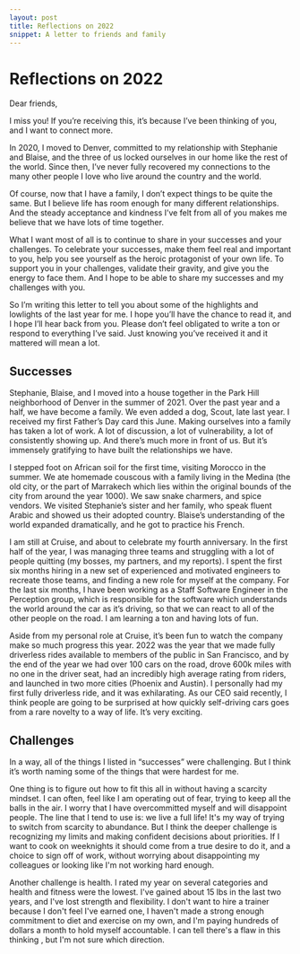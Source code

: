 ```yaml
---
layout: post
title: Reflections on 2022
snippet: A letter to friends and family
---
```


# Reflections on 2022

Dear friends,

I miss you!  If you’re receiving this, it’s because I’ve been thinking of you, and I want to connect more.

In 2020, I moved to Denver, committed to my relationship with Stephanie and Blaise, and the three of us locked ourselves in our home like the rest of the world.  Since then, I’ve never fully recovered my connections to the many other people I love who live around the country and the world.

Of course, now that I have a family, I don’t expect things to be quite the same.  But I believe life has room enough for many different relationships.  And the steady acceptance and kindness I’ve felt from all of you makes me believe that we have lots of time together.

What I want most of all is to continue to share in your successes and your challenges.  To celebrate your successes, make them feel real and important to you, help you see yourself as the heroic protagonist of your own life.  To support you in your challenges, validate their gravity, and give you the energy to face them.  And I hope to be able to share my successes and my challenges with you.

So I’m writing this letter to tell you about some of the highlights and lowlights of the last year for me.  I hope you’ll have the chance to read it, and I hope I’ll hear back from you.  Please don’t feel obligated to write a ton or respond to everything I’ve said.  Just knowing you’ve received it and it mattered will mean a lot.

## Successes

Stephanie, Blaise, and I moved into a house together in the Park Hill neighborhood of Denver in the summer of 2021.  Over the past year and a half, we have become a family.  We even added a dog, Scout, late last year.  I received my first Father’s Day card this June.  Making ourselves into a family has taken a lot of work.  A lot of discussion, a lot of vulnerability, a lot of consistently showing up.  And there’s much more in front of us.  But it’s immensely gratifying to have built the relationships we have.

I stepped foot on African soil for the first time, visiting Morocco in the summer.  We ate homemade couscous with a family living in the Medina (the old city, or the part of Marrakech which lies within the original bounds of the city from around the year 1000).  We saw snake charmers, and spice vendors.  We visited Stephanie’s sister and her family, who speak fluent Arabic and showed us their adopted country.  Blaise’s understanding of the world expanded dramatically, and he got to practice his French.

I am still at Cruise, and about to celebrate my fourth anniversary.  In the first half of the year, I was managing three teams and struggling with a lot of people quitting (my bosses, my partners, and my reports).  I spent the first six months hiring in a new set of experienced and motivated engineers to recreate those teams, and finding a new role for myself at the company.  For the last six months, I have been working as a Staff Software Engineer in the Perception group, which is responsible for the software which understands the world around the car as it’s driving, so that we can react to all of the other people on the road.  I am learning a ton and having lots of fun. 

Aside from my personal role at Cruise, it’s been fun to watch the company make so much progress this year.  2022 was the year that we made fully driverless rides available to members of the public in San Francisco, and by the end of the year we had over 100 cars on the road, drove 600k miles with no one in the driver seat, had an incredibly high average rating from riders, and launched in two more cities (Phoenix and Austin).  I personally had my first fully driverless ride, and it was exhilarating.  As our CEO said recently, I think people are going to be surprised at how quickly self-driving cars goes from a rare novelty to a way of life. It’s very exciting.

## Challenges

In a way, all of the things I listed in “successes” were challenging.  But I think it’s worth naming some of the things that were hardest for me.

One thing is to figure out how to fit this all in without having a scarcity mindset. 
I can often, feel like I am operating out of fear, trying to keep all the balls in the air. I worry that I have overcommitted myself and will disappoint people. The line that I tend to use is: we live a full life! It's my way of trying to switch from scarcity to abundance. But I think the deeper challenge is recognizing my limits and making confident decisions about priorities. If I want to cook on weeknights it should come from a true desire to do it, and a choice to sign off of work, without worrying about disappointing my colleagues or looking like I'm not working hard enough.

Another challenge is health. I rated my year on several categories and health and fitness were the lowest. I've gained about 15 lbs in the last two years, and I've lost strength and flexibility. I don't want to hire a trainer because I don't feel I've earned one, I haven't made a strong enough commitment to diet and exercise on my own, and I'm paying hundreds of dollars a month to hold myself accountable. I can tell there's a flaw in this thinking , but I'm not sure which direction.
